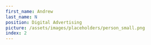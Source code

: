 ```yaml
---
first_name: Andrew
last_name: N
position: Digital Advertising
picture: /assets/images/placeholders/person_small.png
index: 2
---
```

